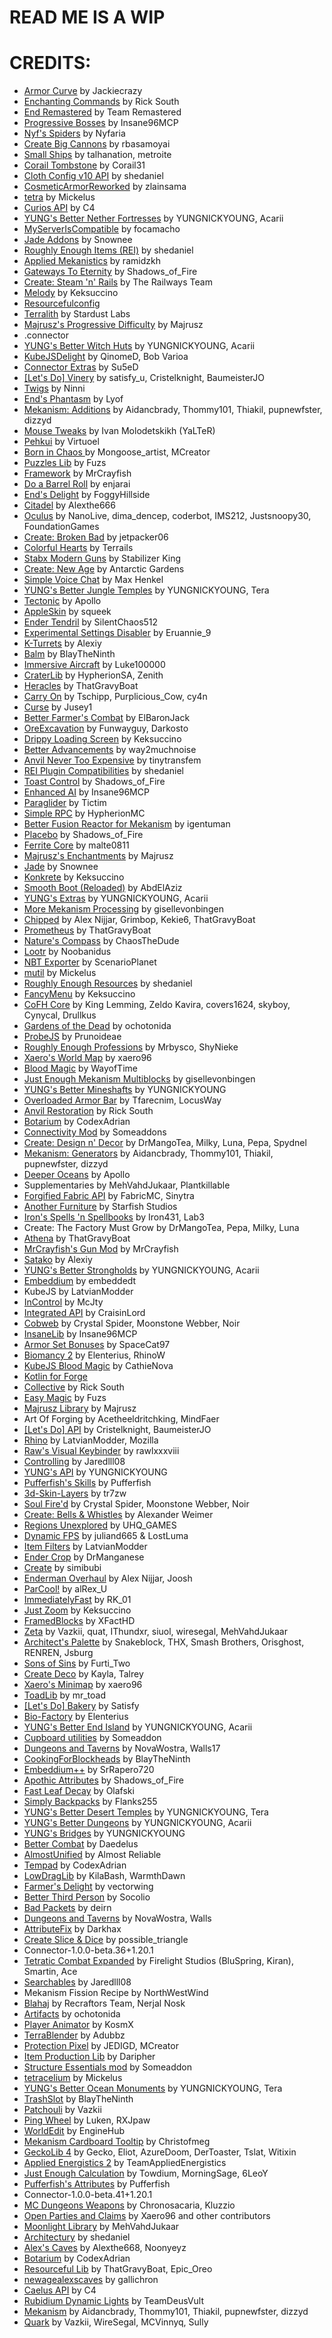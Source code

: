 # READ ME IS A WIP


# CREDITS:
- [Armor Curve](https://www.curseforge.com/projects/377088) by Jackiecrazy
- [Enchanting Commands](https://modrinth.com/mod/w8ljvewX) by Rick South
- [End Remastered](https://modrinth.com/mod/ZJTGwAND) by Team Remastered
- [Progressive Bosses](https://www.curseforge.com/projects/289466) by Insane96MCP
- [Nyf's Spiders](https://modrinth.com/mod/dOGM7ccu) by Nyfaria
- [Create Big Cannons](https://modrinth.com/mod/GWp4jCJj) by rbasamoyai
- [Small Ships](https://modrinth.com/mod/rGWEHQrP) by talhanation, metroite
- [Corail Tombstone](https://www.curseforge.com/projects/243707) by Corail31
- [Cloth Config v10 API](https://modrinth.com/mod/9s6osm5g) by shedaniel
- [CosmeticArmorReworked](https://www.curseforge.com/projects/237307) by zlainsama
- [tetra](https://modrinth.com/mod/YP9DjOvN) by Mickelus
- [Curios API](https://modrinth.com/mod/vvuO3ImH) by C4
- [YUNG's Better Nether Fortresses](https://modrinth.com/mod/Z2mXHnxP) by YUNGNICKYOUNG, Acarii
- [MyServerIsCompatible](https://www.curseforge.com/projects/492574) by focamacho
- [Jade Addons](https://modrinth.com/mod/xuDOzCLy) by Snownee
- [Roughly Enough Items (REI)](https://www.curseforge.com/projects/310111) by shedaniel
- [Applied Mekanistics](https://modrinth.com/mod/IiATswDj) by ramidzkh
- [Gateways To Eternity](https://www.curseforge.com/projects/417802) by Shadows_of_Fire
- [Create: Steam 'n' Rails](https://modrinth.com/mod/ZzjhlDgM) by The Railways Team
- [Melody](https://modrinth.com/mod/CVT4pFB2) by Keksuccino
- [Resourcefulconfig](https://modrinth.com/mod/M1953qlQ)
- [Terralith](https://modrinth.com/mod/8oi3bsk5) by Stardust Labs
- [Majrusz's Progressive Difficulty](https://modrinth.com/mod/GGDBwjOg) by Majrusz
- .connector
- [YUNG's Better Witch Huts](https://modrinth.com/mod/t5FRdP87) by YUNGNICKYOUNG, Acarii
- [KubeJSDelight](https://www.curseforge.com/projects/864875) by QinomeD, Bob Varioa
- [Connector Extras](https://modrinth.com/mod/FYpiwiBR) by Su5eD
- [[Let's Do] Vinery](https://modrinth.com/mod/1DWmBJVA) by satisfy_u, Cristelknight, BaumeisterJO
- [Twigs](https://www.curseforge.com/projects/496913) by Ninni
- [End's Phantasm](https://www.curseforge.com/projects/565254) by Lyof
- [Mekanism: Additions](https://modrinth.com/mod/a6F3uASn) by Aidancbrady, Thommy101, Thiakil, pupnewfster, dizzyd
- [Mouse Tweaks](https://modrinth.com/mod/aC3cM3Vq) by Ivan Molodetskikh (YaLTeR)
- [Pehkui](https://modrinth.com/mod/t5W7Jfwy) by Virtuoel
- [Born in Chaos ](https://www.curseforge.com/projects/686437) by Mongoose_artist, MCreator
- [Puzzles Lib](https://modrinth.com/mod/QAGBst4M) by Fuzs
- [Framework](https://www.curseforge.com/projects/549225) by MrCrayfish
- [Do a Barrel Roll](https://modrinth.com/mod/6FtRfnLg) by enjarai
- [End's Delight](https://modrinth.com/mod/yHN0njMr) by FoggyHillside
- [Citadel](https://modrinth.com/mod/jJfV67b1) by Alexthe666
- [Oculus](https://modrinth.com/mod/GchcoXML) by NanoLive, dima_dencep, coderbot, IMS212, Justsnoopy30, FoundationGames
- [Create: Broken Bad](https://www.curseforge.com/projects/635620) by jetpacker06
- [Colorful Hearts](https://modrinth.com/mod/wQfMUdZT) by Terrails
- [Stabx Modern Guns](https://www.curseforge.com/projects/690674) by Stabilizer King
- [Create: New Age](https://modrinth.com/mod/FTeXqI9v) by Antarctic Gardens
- [Simple Voice Chat](https://www.curseforge.com/projects/416089) by Max Henkel
- [YUNG's Better Jungle Temples](https://modrinth.com/mod/z9Ve58Ih) by YUNGNICKYOUNG, Tera
- [Tectonic](https://modrinth.com/mod/lWDHr9jE) by Apollo
- [AppleSkin](https://modrinth.com/mod/EsAfCjCV) by squeek
- [Ender Tendril](https://modrinth.com/mod/XV7FbTAa) by SilentChaos512
- [Experimental Settings Disabler](https://www.curseforge.com/projects/926083) by Eruannie_9
- [K-Turrets](https://www.curseforge.com/projects/536437) by Alexiy
- [Balm](https://modrinth.com/mod/MBAkmtvl) by BlayTheNinth
- [Immersive Aircraft](https://modrinth.com/mod/x3HZvrj6) by Luke100000
- [CraterLib](https://modrinth.com/mod/Nn8Wasaq) by HypherionSA, Zenith
- [Heracles](https://modrinth.com/mod/lo90fZoB) by ThatGravyBoat
- [Carry On](https://modrinth.com/mod/joEfVgkn) by Tschipp, Purplicious_Cow, cy4n
- [Curse](https://modrinth.com/mod/OZDetUyq) by Jusey1
- [Better Farmer's Combat](https://www.curseforge.com/projects/923854) by ElBaronJack
- [OreExcavation](https://modrinth.com/mod/ODQeqCgz) by Funwayguy, Darkosto
- [Drippy Loading Screen](https://modrinth.com/mod/v3CYg2V9) by Keksuccino
- [Better Advancements](https://www.curseforge.com/projects/272515) by way2muchnoise
- [Anvil Never Too Expensive](https://modrinth.com/mod/TEOa2X8B) by tinytransfem
- [REI Plugin Compatibilities](https://www.curseforge.com/projects/521393) by shedaniel
- [Toast Control](https://www.curseforge.com/projects/271740) by Shadows_of_Fire
- [Enhanced AI](https://www.curseforge.com/projects/515276) by Insane96MCP
- [Paraglider](https://www.curseforge.com/projects/289240) by Tictim
- [Simple RPC](https://modrinth.com/mod/ObXSoyrn) by HypherionMC
- [Better Fusion Reactor for Mekanism](https://modrinth.com/mod/ZUDRV4lN) by igentuman
- [Placebo](https://www.curseforge.com/projects/283644) by Shadows_of_Fire
- [Ferrite Core](https://modrinth.com/mod/uXXizFIs) by malte0811
- [Majrusz's Enchantments](https://modrinth.com/mod/jJthQvHv) by Majrusz
- [Jade](https://modrinth.com/mod/nvQzSEkH) by Snownee
- [Konkrete](https://modrinth.com/mod/J81TRJWm) by Keksuccino
- [Smooth Boot (Reloaded)](https://modrinth.com/mod/z53V2L4P) by AbdElAziz
- [YUNG's Extras](https://modrinth.com/mod/ZYgyPyfq) by YUNGNICKYOUNG, Acarii
- [More Mekanism Processing](https://modrinth.com/mod/fVa04tKz) by gisellevonbingen
- [Chipped](https://modrinth.com/mod/BAscRYKm) by Alex Nijjar, Grimbop, Kekie6, ThatGravyBoat
- [Prometheus](https://modrinth.com/mod/iYcNKH7W) by ThatGravyBoat
- [Nature's Compass](https://modrinth.com/mod/fPetb5Kh) by ChaosTheDude
- [Lootr](https://modrinth.com/mod/EltpO5cN) by Noobanidus
- [NBT Exporter](https://modrinth.com/mod/wkOIQwq8) by ScenarioPlanet
- [mutil](https://modrinth.com/mod/HWHl8Evb) by Mickelus
- [Roughly Enough Resources](https://www.curseforge.com/projects/325625) by shedaniel
- [FancyMenu](https://modrinth.com/mod/Wq5SjeWM) by Keksuccino
- [CoFH Core](https://modrinth.com/mod/OWSRM4vD) by King Lemming, Zeldo Kavira, covers1624, skyboy, Cynycal, Drullkus
- [Gardens of the Dead](https://modrinth.com/mod/lg1TPRFm) by ochotonida
- [ProbeJS](https://www.curseforge.com/projects/585406) by Prunoideae
- [Roughly Enough Professions](https://modrinth.com/mod/V8XJ8f5f) by Mrbysco, ShyNieke
- [Xaero's World Map](https://modrinth.com/mod/NcUtCpym) by xaero96
- [Blood Magic](https://modrinth.com/mod/PbNc6qBY) by WayofTime
- [Just Enough Mekanism Multiblocks](https://modrinth.com/mod/kRaE85yQ) by gisellevonbingen
- [YUNG's Better Mineshafts](https://modrinth.com/mod/HjmxVlSr) by YUNGNICKYOUNG
- [Overloaded Armor Bar](https://www.curseforge.com/projects/314002) by Tfarecnim, LocusWay
- [Anvil Restoration](https://modrinth.com/mod/bd8nwTGy) by Rick South
- [Botarium](https://modrinth.com/mod/2u6LRnMa) by CodexAdrian
- [Connectivity Mod](https://www.curseforge.com/projects/470193) by Someaddons
- [Create: Design n' Decor](https://modrinth.com/mod/x49wilh8) by DrMangoTea, Milky, Luna, Pepa, Spydnel
- [Mekanism: Generators](https://modrinth.com/mod/OFVYKsAk) by Aidancbrady, Thommy101, Thiakil, pupnewfster, dizzyd
- [Deeper Oceans](https://modrinth.com/mod/yqHsPROA) by Apollo
- Supplementaries by MehVahdJukaar, Plantkillable
- [Forgified Fabric API](https://modrinth.com/mod/Aqlf1Shp) by FabricMC, Sinytra
- [Another Furniture](https://modrinth.com/mod/ulloLmqG) by Starfish Studios
- [Iron's Spells 'n Spellbooks](https://www.curseforge.com/projects/855414) by Iron431, Lab3
- Create: The Factory Must Grow by DrMangoTea, Pepa, Milky, Luna
- [Athena](https://modrinth.com/mod/b1ZV3DIJ) by ThatGravyBoat
- [MrCrayfish's Gun Mod](https://www.curseforge.com/projects/945471) by MrCrayfish
- [Satako](https://www.curseforge.com/projects/282037) by Alexiy
- [YUNG's Better Strongholds](https://modrinth.com/mod/kidLKymU) by YUNGNICKYOUNG, Acarii
- [Embeddium](https://modrinth.com/mod/sk9rgfiA) by embeddedt
- KubeJS by LatvianModder
- [InControl](https://modrinth.com/mod/KpICtuVx) by McJty
- [Integrated API](https://modrinth.com/mod/V6fKbpBN) by CraisinLord
- [Cobweb](https://modrinth.com/mod/dQcfqGbl) by Crystal Spider, Moonstone Webber, Noir
- [InsaneLib](https://www.curseforge.com/minecraft/mc-mods/insanelib) by Insane96MCP
- [Armor Set Bonuses](https://modrinth.com/mod/jfBHPmBR) by SpaceCat97
- [Biomancy 2](https://modrinth.com/mod/biomancy) by Elenterius, RhinoW
- [KubeJS Blood Magic](https://www.curseforge.com/projects/934206) by CathieNova
- [Kotlin for Forge](https://modrinth.com/mod/ordsPcFz)
- [Collective](https://modrinth.com/mod/e0M1UDsY) by Rick South
- [Easy Magic](https://modrinth.com/mod/9hx3AbJM) by Fuzs
- [Majrusz Library](https://modrinth.com/mod/PYQD8noM) by Majrusz
- Art Of Forging by Acetheeldritchking, MindFaer
- [[Let's Do] API](https://modrinth.com/mod/4XJZeZbM) by Cristelknight, BaumeisterJO
- [Rhino](https://modrinth.com/mod/sk9knFPE) by LatvianModder, Mozilla
- [Raw's Visual Keybinder](https://www.curseforge.com/projects/1020759) by rawlxxxviii
- [Controlling](https://www.curseforge.com/projects/250398) by Jaredlll08
- [YUNG's API](https://modrinth.com/mod/Ua7DFN59) by YUNGNICKYOUNG
- [Pufferfish's Skills](https://modrinth.com/mod/hqQqvaa4) by Pufferfish
- [3d-Skin-Layers](https://modrinth.com/mod/zV5r3pPn) by tr7zw
- [Soul Fire'd](https://modrinth.com/mod/d6MhxwRo) by Crystal Spider, Moonstone Webber, Noir
- [Create: Bells & Whistles](https://modrinth.com/mod/gJ5afkVv) by Alexander Weimer
- [Regions Unexplored](https://modrinth.com/mod/Tkikq67H) by UHQ_GAMES
- [Dynamic FPS](https://modrinth.com/mod/LQ3K71Q1) by juliand665 & LostLuma
- [Item Filters](https://www.curseforge.com/projects/309674) by LatvianModder
- [Ender Crop](https://www.curseforge.com/projects/242269) by DrManganese
- [Create](https://modrinth.com/mod/LNytGWDc) by simibubi
- [Enderman Overhaul](https://modrinth.com/mod/Lq6ojcWv) by Alex Nijjar, Joosh
- [ParCool!](https://modrinth.com/mod/Fsvx2bdR) by alRex_U
- [ImmediatelyFast](https://modrinth.com/mod/5ZwdcRci) by RK_01
- [Just Zoom](https://modrinth.com/mod/iAiqcykM) by Keksuccino
- [FramedBlocks](https://modrinth.com/mod/wbgfS34j) by XFactHD
- [Zeta](https://modrinth.com/mod/MVARlG2f) by Vazkii, quat, IThundxr, siuol, wiresegal, MehVahdJukaar
- [Architect's Palette](https://modrinth.com/mod/vt0VyseM) by Snakeblock, THX, Smash Brothers, Orisghost, RENREN, Jsburg
- [Sons of Sins](https://modrinth.com/mod/l7YxzukZ) by Furti_Two
- [Create Deco](https://modrinth.com/mod/sMvUb4Rb) by Kayla, Talrey
- [Xaero's Minimap](https://modrinth.com/mod/1bokaNcj) by xaero96
- [ToadLib](https://modrinth.com/mod/CYQ7VYrM) by mr_toad
- [[Let's Do] Bakery](https://modrinth.com/mod/WFwYiVoG) by Satisfy
- [Bio-Factory](https://modrinth.com/mod/biofactory) by Elenterius
- [YUNG's Better End Island](https://modrinth.com/mod/2BwBOmBQ) by YUNGNICKYOUNG, Acarii
- [Cupboard utilities](https://www.curseforge.com/projects/326652) by Someaddon
- [Dungeons and Taverns](https://modrinth.com/datapack/dungeons-and-taverns) by NovaWostra, Walls17
- [CookingForBlockheads](https://modrinth.com/mod/vJnhuDde) by BlayTheNinth
- [Embeddium++](https://modrinth.com/mod/yD9qW65f) by SrRapero720
- [Apothic Attributes](https://www.curseforge.com/projects/898963) by Shadows_of_Fire
- [Fast Leaf Decay](https://www.curseforge.com/projects/230976) by Olafski
- [Simply Backpacks](https://www.curseforge.com/projects/311595) by Flanks255
- [YUNG's Better Desert Temples](https://modrinth.com/mod/XNlO7sBv) by YUNGNICKYOUNG, Tera
- [YUNG's Better Dungeons](https://modrinth.com/mod/o1C1Dkj5) by YUNGNICKYOUNG, Acarii
- [YUNG's Bridges](https://modrinth.com/mod/Ht4BfYp6) by YUNGNICKYOUNG
- [Better Combat](https://modrinth.com/mod/5sy6g3kz) by Daedelus
- [AlmostUnified](https://modrinth.com/mod/sdaSaQEz) by Almost Reliable
- [Tempad](https://modrinth.com/mod/gKNwt7xu) by CodexAdrian
- [LowDragLib](https://modrinth.com/mod/B1CBVXHX) by KilaBash, WarmthDawn
- [Farmer's Delight](https://modrinth.com/mod/R2OftAxM) by vectorwing
- [Better Third Person](https://modrinth.com/mod/G1s2WpNo) by Socolio
- [Bad Packets](https://modrinth.com/mod/ftdbN0KK) by deirn
- [Dungeons and Taverns](https://modrinth.com/mod/tpehi7ww) by NovaWostra, Walls
- [AttributeFix](https://www.curseforge.com/projects/280510) by Darkhax
- [Create Slice & Dice](https://modrinth.com/mod/GmjmRQ0A) by possible_triangle
- Connector-1.0.0-beta.36+1.20.1
- [Tetratic Combat Expanded](https://modrinth.com/mod/gKU2sJEW) by Firelight Studios (BluSpring, Kiran), Smartin, Ace
- [Searchables](https://www.curseforge.com/projects/858542) by Jaredlll08
- Mekanism Fission Recipe by NorthWestWind
- [Blahaj](https://modrinth.com/mod/faitfqhg) by Recraftors Team, Nerjal Nosk
- [Artifacts](https://modrinth.com/mod/P0Mu4wcQ) by ochotonida
- [Player Animator](https://www.curseforge.com/projects/658587) by KosmX
- [TerraBlender](https://modrinth.com/mod/kkmrDlKT) by Adubbz
- [Protection Pixel](https://modrinth.com/mod/l1FZziEx) by JEDIGD, MCreator
- [Item Production Lib](https://www.curseforge.com/projects/950401) by Daripher
- [Structure Essentials mod](https://www.curseforge.com/projects/832882) by Someaddon
- [tetracelium](https://modrinth.com/mod/rTvWs5Jz) by Mickelus
- [YUNG's Better Ocean Monuments](https://modrinth.com/mod/3dT9sgt4) by YUNGNICKYOUNG, Tera
- [TrashSlot](https://modrinth.com/mod/vRYk0bv7) by BlayTheNinth
- [Patchouli](https://www.curseforge.com/projects/306770) by Vazkii
- [Ping Wheel](https://modrinth.com/mod/QQXAdCzh) by Luken, RXJpaw
- [WorldEdit](https://www.curseforge.com/projects/225608) by EngineHub
- [Mekanism Cardboard Tooltip](https://modrinth.com/mod/f0fOt5qj) by Christofmeg
- [GeckoLib 4](https://modrinth.com/mod/8BmcQJ2H) by Gecko, Eliot, AzureDoom, DerToaster, Tslat, Witixin
- [Applied Energistics 2](https://modrinth.com/mod/XxWD5pD3) by TeamAppliedEnergistics
- [Just Enough Calculation](https://www.curseforge.com/projects/242223) by Towdium, MorningSage, 6LeoY
- [Pufferfish's Attributes](https://modrinth.com/mod/FCFcFw09) by Pufferfish
- Connector-1.0.0-beta.41+1.20.1
- [MC Dungeons Weapons](https://modrinth.com/mod/FZmGDE43) by Chronosacaria, Kluzzio
- [Open Parties and Claims](https://modrinth.com/mod/gF3BGWvG) by Xaero96 and other contributors
- [Moonlight Library](https://www.curseforge.com/projects/499980) by MehVahdJukaar
- [Architectury](https://modrinth.com/mod/lhGA9TYQ) by shedaniel
- [Alex's Caves](https://modrinth.com/mod/U6GY0xp0) by Alexthe668, Noonyeyz
- [Botarium](https://modrinth.com/mod/botarium) by CodexAdrian
- [Resourceful Lib](https://modrinth.com/mod/G1hIVOrD) by ThatGravyBoat, Epic_Oreo
- [newagealexscaves](https://modrinth.com/mod/IadZrExy) by gallichron
- [Caelus API](https://www.curseforge.com/projects/308989) by C4
- [Rubidium Dynamic Lights](https://www.curseforge.com/projects/551736) by TeamDeusVult
- [Mekanism](https://modrinth.com/mod/Ce6I4WUE) by Aidancbrady, Thommy101, Thiakil, pupnewfster, dizzyd
- [Quark](https://modrinth.com/mod/qnQsVE2z) by Vazkii, WireSegal, MCVinnyq, Sully
